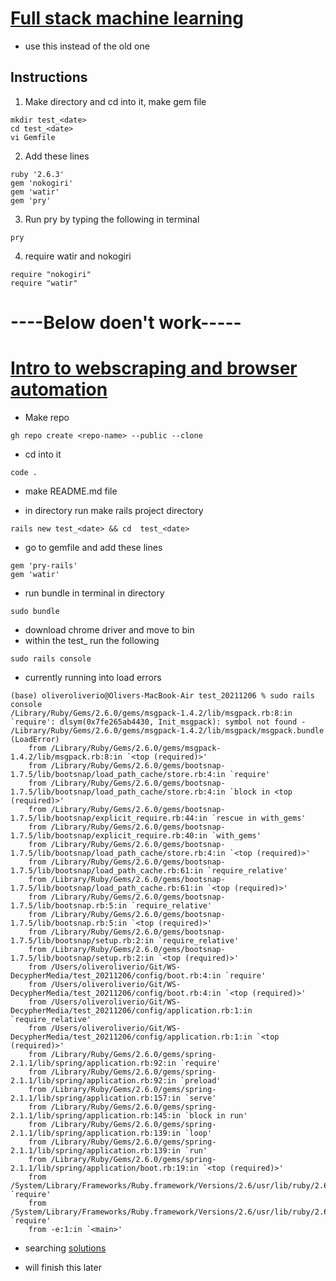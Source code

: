 # [Full stack machine learning](https://www.youtube.com/watch?v=KdUa7QQLpng)
- use this instead of the old one

## Instructions
1. Make directory and cd into it, make gem file
```
mkdir test_<date>
cd test_<date>
vi Gemfile
```

2. Add these lines

```
ruby '2.6.3'
gem 'nokogiri'
gem 'watir'
gem 'pry'
```

3. Run pry by typing the following in terminal

```
pry
```

4. require watir and nokogiri

```
require "nokogiri"
require "watir"
```


# ----Below doen't work-----
# [Intro to webscraping and browser automation](/Users/oliveroliverio/Downloads/CS/CS.Decypher.Media/_Intro-to-WS-Automation.mp4)

- Make repo
```
gh repo create <repo-name> --public --clone
```
- cd into it

```
code .
```
- make README.md file

- in directory run make rails project directory

```
rails new test_<date> && cd  test_<date>
```

- go to gemfile and add these lines

```
gem 'pry-rails'
gem 'watir'
```

- run bundle in terminal in directory
```
sudo bundle
```

- download chrome driver and move to bin
- within the test_<date dirctory> run the following

```
sudo rails console
```
- currently running into load errors

```
(base) oliveroliverio@Olivers-MacBook-Air test_20211206 % sudo rails console
/Library/Ruby/Gems/2.6.0/gems/msgpack-1.4.2/lib/msgpack.rb:8:in `require': dlsym(0x7fe265ab4430, Init_msgpack): symbol not found - /Library/Ruby/Gems/2.6.0/gems/msgpack-1.4.2/lib/msgpack/msgpack.bundle (LoadError)
	from /Library/Ruby/Gems/2.6.0/gems/msgpack-1.4.2/lib/msgpack.rb:8:in `<top (required)>'
	from /Library/Ruby/Gems/2.6.0/gems/bootsnap-1.7.5/lib/bootsnap/load_path_cache/store.rb:4:in `require'
	from /Library/Ruby/Gems/2.6.0/gems/bootsnap-1.7.5/lib/bootsnap/load_path_cache/store.rb:4:in `block in <top (required)>'
	from /Library/Ruby/Gems/2.6.0/gems/bootsnap-1.7.5/lib/bootsnap/explicit_require.rb:44:in `rescue in with_gems'
	from /Library/Ruby/Gems/2.6.0/gems/bootsnap-1.7.5/lib/bootsnap/explicit_require.rb:40:in `with_gems'
	from /Library/Ruby/Gems/2.6.0/gems/bootsnap-1.7.5/lib/bootsnap/load_path_cache/store.rb:4:in `<top (required)>'
	from /Library/Ruby/Gems/2.6.0/gems/bootsnap-1.7.5/lib/bootsnap/load_path_cache.rb:61:in `require_relative'
	from /Library/Ruby/Gems/2.6.0/gems/bootsnap-1.7.5/lib/bootsnap/load_path_cache.rb:61:in `<top (required)>'
	from /Library/Ruby/Gems/2.6.0/gems/bootsnap-1.7.5/lib/bootsnap.rb:5:in `require_relative'
	from /Library/Ruby/Gems/2.6.0/gems/bootsnap-1.7.5/lib/bootsnap.rb:5:in `<top (required)>'
	from /Library/Ruby/Gems/2.6.0/gems/bootsnap-1.7.5/lib/bootsnap/setup.rb:2:in `require_relative'
	from /Library/Ruby/Gems/2.6.0/gems/bootsnap-1.7.5/lib/bootsnap/setup.rb:2:in `<top (required)>'
	from /Users/oliveroliverio/Git/WS-DecypherMedia/test_20211206/config/boot.rb:4:in `require'
	from /Users/oliveroliverio/Git/WS-DecypherMedia/test_20211206/config/boot.rb:4:in `<top (required)>'
	from /Users/oliveroliverio/Git/WS-DecypherMedia/test_20211206/config/application.rb:1:in `require_relative'
	from /Users/oliveroliverio/Git/WS-DecypherMedia/test_20211206/config/application.rb:1:in `<top (required)>'
	from /Library/Ruby/Gems/2.6.0/gems/spring-2.1.1/lib/spring/application.rb:92:in `require'
	from /Library/Ruby/Gems/2.6.0/gems/spring-2.1.1/lib/spring/application.rb:92:in `preload'
	from /Library/Ruby/Gems/2.6.0/gems/spring-2.1.1/lib/spring/application.rb:157:in `serve'
	from /Library/Ruby/Gems/2.6.0/gems/spring-2.1.1/lib/spring/application.rb:145:in `block in run'
	from /Library/Ruby/Gems/2.6.0/gems/spring-2.1.1/lib/spring/application.rb:139:in `loop'
	from /Library/Ruby/Gems/2.6.0/gems/spring-2.1.1/lib/spring/application.rb:139:in `run'
	from /Library/Ruby/Gems/2.6.0/gems/spring-2.1.1/lib/spring/application/boot.rb:19:in `<top (required)>'
	from /System/Library/Frameworks/Ruby.framework/Versions/2.6/usr/lib/ruby/2.6.0/rubygems/core_ext/kernel_require.rb:54:in `require'
	from /System/Library/Frameworks/Ruby.framework/Versions/2.6/usr/lib/ruby/2.6.0/rubygems/core_ext/kernel_require.rb:54:in `require'
	from -e:1:in `<main>'
```
- searching [solutions](https://stackoverflow.com/questions/12591585/rails-console-not-loading/39938403)

- will finish this later